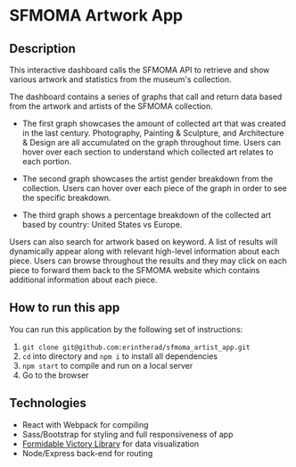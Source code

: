 # SFMOMA Artwork App

## Description

This interactive dashboard calls the SFMOMA API to retrieve and show various artwork and statistics from the museum's collection.

The dashboard contains a series of graphs that call and return data based from the artwork and artists of the SFMOMA collection.

* The first graph showcases the amount of collected art that was created in the last century.  Photography, Painting & Sculpture, and Architecture & Design are all accumulated on the graph throughout time. Users can hover over each section to understand which collected art relates to each portion.

* The second graph showcases the artist gender breakdown from the collection.  Users can hover over each piece of the graph in order to see the specific breakdown.

* The third graph shows a percentage breakdown of the collected art based by country: United States vs Europe.

Users can also search for artwork based on keyword. A list of results will dynamically appear along with relevant high-level information about each piece.  Users can browse throughout the results and they may click on each piece to forward them back to the SFMOMA website which contains additional information about each piece.

## How to run this app

You can run this application by the following set of instructions:

1. `git clone git@github.com:erintherad/sfmoma_artist_app.git`
2. `cd` into directory and `npm i` to install all dependencies
3. `npm start` to compile and run on a local server
4. Go to the browser

## Technologies

* React with Webpack for compiling
* Sass/Bootstrap for styling and full responsiveness of app
* [Formidable Victory Library](https://formidable.com/open-source/victory/) for data visualization
* Node/Express back-end for routing
